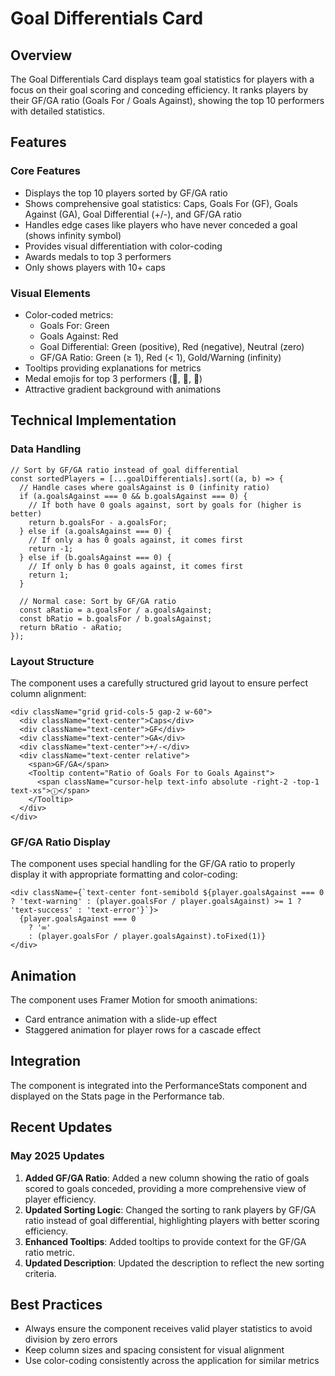 # Goal Differentials Card

## Overview
The Goal Differentials Card displays team goal statistics for players with a focus on their goal scoring and conceding efficiency. It ranks players by their GF/GA ratio (Goals For / Goals Against), showing the top 10 performers with detailed statistics.

## Features

### Core Features
- Displays the top 10 players sorted by GF/GA ratio
- Shows comprehensive goal statistics: Caps, Goals For (GF), Goals Against (GA), Goal Differential (+/-), and GF/GA ratio
- Handles edge cases like players who have never conceded a goal (shows infinity symbol)
- Provides visual differentiation with color-coding
- Awards medals to top 3 performers
- Only shows players with 10+ caps

### Visual Elements
- Color-coded metrics:
  - Goals For: Green
  - Goals Against: Red
  - Goal Differential: Green (positive), Red (negative), Neutral (zero)
  - GF/GA Ratio: Green (≥ 1), Red (< 1), Gold/Warning (infinity)
- Tooltips providing explanations for metrics
- Medal emojis for top 3 performers (🥇, 🥈, 🥉)
- Attractive gradient background with animations

## Technical Implementation

### Data Handling
```tsx
// Sort by GF/GA ratio instead of goal differential
const sortedPlayers = [...goalDifferentials].sort((a, b) => {
  // Handle cases where goalsAgainst is 0 (infinity ratio)
  if (a.goalsAgainst === 0 && b.goalsAgainst === 0) {
    // If both have 0 goals against, sort by goals for (higher is better)
    return b.goalsFor - a.goalsFor;
  } else if (a.goalsAgainst === 0) {
    // If only a has 0 goals against, it comes first
    return -1;
  } else if (b.goalsAgainst === 0) {
    // If only b has 0 goals against, it comes first
    return 1;
  }
  
  // Normal case: Sort by GF/GA ratio
  const aRatio = a.goalsFor / a.goalsAgainst;
  const bRatio = b.goalsFor / b.goalsAgainst;
  return bRatio - aRatio;
});
```

### Layout Structure
The component uses a carefully structured grid layout to ensure perfect column alignment:

```tsx
<div className="grid grid-cols-5 gap-2 w-60">
  <div className="text-center">Caps</div>
  <div className="text-center">GF</div>
  <div className="text-center">GA</div>
  <div className="text-center">+/-</div>
  <div className="text-center relative">
    <span>GF/GA</span>
    <Tooltip content="Ratio of Goals For to Goals Against">
      <span className="cursor-help text-info absolute -right-2 -top-1 text-xs">ⓘ</span>
    </Tooltip>
  </div>
</div>
```

### GF/GA Ratio Display
The component uses special handling for the GF/GA ratio to properly display it with appropriate formatting and color-coding:

```tsx
<div className={`text-center font-semibold ${player.goalsAgainst === 0 ? 'text-warning' : (player.goalsFor / player.goalsAgainst) >= 1 ? 'text-success' : 'text-error'}`}>
  {player.goalsAgainst === 0 
    ? '∞' 
    : (player.goalsFor / player.goalsAgainst).toFixed(1)}
</div>
```

## Animation
The component uses Framer Motion for smooth animations:
- Card entrance animation with a slide-up effect
- Staggered animation for player rows for a cascade effect

## Integration
The component is integrated into the PerformanceStats component and displayed on the Stats page in the Performance tab.

## Recent Updates

### May 2025 Updates
1. **Added GF/GA Ratio**: Added a new column showing the ratio of goals scored to goals conceded, providing a more comprehensive view of player efficiency.
2. **Updated Sorting Logic**: Changed the sorting to rank players by GF/GA ratio instead of goal differential, highlighting players with better scoring efficiency.
3. **Enhanced Tooltips**: Added tooltips to provide context for the GF/GA ratio metric.
4. **Updated Description**: Updated the description to reflect the new sorting criteria.

## Best Practices
- Always ensure the component receives valid player statistics to avoid division by zero errors
- Keep column sizes and spacing consistent for visual alignment
- Use color-coding consistently across the application for similar metrics
